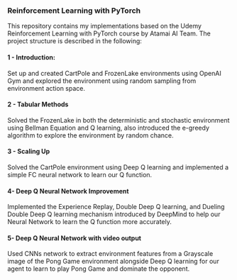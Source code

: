 ### Reinforcement Learning with PyTorch

This repository contains my implementations based on the Udemy Reinforcement Learning with PyTorch course by Atamai AI Team. The project structure is described in the following:

#### 1 - Introduction:
Set up and created CartPole and FrozenLake environments using OpenAI Gym and explored the environment using random sampling from environment action space.

#### 2 - Tabular Methods
Solved the FrozenLake in both the deterministic and stochastic environment using Bellman Equation and Q learning, also introduced the e-greedy algorithm to explore the environment by random chance.

#### 3 - Scaling Up
Solved the CartPole environment using Deep Q learning and implemented a simple FC neural network to learn our Q function.

#### 4- Deep Q Neural Network Improvement
Implemented the Experience Replay, Double Deep Q learning, and Dueling Double Deep Q learning mechanism introduced by DeepMind to help our Neural Network to learn the Q function more accurately.

#### 5- Deep Q Neural Network with video output
Used CNNs network to extract environment features from a Grayscale image of the Pong Game environment alongside Deep Q learning for our agent to learn to play Pong Game and dominate the opponent.
